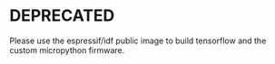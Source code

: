 # DEPRECATED

Please use the espressif/idf public image to build tensorflow and the custom micropython firmware.

